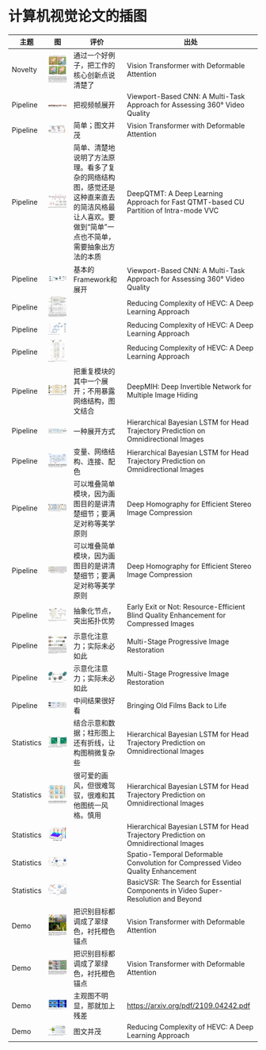 # 计算机视觉论文的插图

| 主题       | 图                                | 评价                                                                           | 出处                                                                            |
| ---------- | --------------------------------- | ------------------------------------------------------------------------------ | ------------------------------------------------------------------------------- |
| Novelty    | ![](./assets/202208221020121.png) | 通过一个好例子，把工作的核心创新点说清楚了                                     | Vision Transformer with Deformable Attention                                    |
| Pipeline   | ![](./assets/202208221021521.png) | 把视频帧展开                                                                   | Viewport-Based CNN: A Multi-Task Approach for Assessing 360° Video Quality      |
| Pipeline   | ![](./assets/202208221022621.png) | 简单；图文并茂                                                                 | Vision Transformer with Deformable Attention                                    |
| Pipeline   | ![](./assets/202208221022153.png) | 简单、清楚地说明了方法原理。看多了复杂的网络结构图，感觉还是这种直来直去的简洁风格最让人喜欢。要做到“简单”一点也不简单，需要抽象出方法的本质 | DeepQTMT: A Deep Learning Approach for Fast QTMT-based CU Partition of Intra-mode VVC |
| Pipeline   | ![](./assets/202208221023350.png) | 基本的Framework和展开                                                          | Viewport-Based CNN: A Multi-Task Approach for Assessing 360° Video Quality      |
| Pipeline   | ![](./assets/202208221023462.png) |                                                                                | Reducing Complexity of HEVC: A Deep Learning Approach                           |
| Pipeline   | ![](./assets/202208221023154.png) |                                                                                | Reducing Complexity of HEVC: A Deep Learning Approach                           |
| Pipeline   | ![](./assets/202208221024231.png) |                                                                                | Reducing Complexity of HEVC: A Deep Learning Approach                           |
| Pipeline   | ![](./assets/202208221024586.png) | 把重复模块的其中一个展开；不用暴露网络结构，图文结合                           | DeepMIH: Deep Invertible Network for Multiple Image Hiding                      |
| Pipeline   | ![](./assets/202208221024859.png) | 一种展开方式                                                                   | Hierarchical Bayesian LSTM for Head Trajectory Prediction on Omnidirectional Images |
| Pipeline   | ![](./assets/202208221025045.png) | 变量、网络结构、连接、配色                                                     | Hierarchical Bayesian LSTM for Head Trajectory Prediction on Omnidirectional Images |
| Pipeline   | ![](./assets/202208221025488.png) | 可以堆叠简单模块，因为画图目的是讲清楚细节；要满足对称等美学原则               | Deep Homography for Efficient Stereo Image Compression                          |
| Pipeline   | ![](./assets/202208221025691.png) | 可以堆叠简单模块，因为画图目的是讲清楚细节；要满足对称等美学原则               | Deep Homography for Efficient Stereo Image Compression                          |
| Pipeline   | ![](./assets/202208221026709.png) | 抽象化节点，突出拓扑优势                                                       | Early Exit or Not: Resource-Efficient Blind Quality Enhancement for Compressed Images |
| Pipeline   | ![](./assets/202208221027445.png) | 示意化注意力；实际未必如此                                                     | Multi-Stage Progressive Image Restoration                                       |
| Pipeline   | ![](./assets/202208221027083.png) | 示意化注意力；实际未必如此                                                     | Multi-Stage Progressive Image Restoration                                       |
| Pipeline   | ![](./assets/202208221027961.png) | 中间结果很好看                                                                 | Bringing Old Films Back to Life                                                 |
| Statistics | ![](./assets/202208221025670.png) | 结合示意和数据；柱形图上还有折线，让构图稍微复杂些                             | Hierarchical Bayesian LSTM for Head Trajectory Prediction on Omnidirectional Images |
| Statistics | ![](./assets/202208221026827.png) | 很可爱的画风，但很难驾驭，很难和其他图统一风格。慎用                           | Hierarchical Bayesian LSTM for Head Trajectory Prediction on Omnidirectional Images |
| Statistics | ![](./assets/202208221026875.png) |                                                                                | Hierarchical Bayesian LSTM for Head Trajectory Prediction on Omnidirectional Images |
| Statistics | ![](./assets/202208221037985.png) |                                                                                | Spatio-Temporal Deformable Convolution for Compressed Video Quality Enhancement |
| Statistics | ![](./assets/202208221046906.png) |                                                                                | BasicVSR: The Search for Essential Components in Video Super-Resolution and Beyond |
| Demo       | ![](./assets/202208221021963.png) | 把识别目标都调成了翠绿色，衬托橙色锚点                                         | Vision Transformer with Deformable Attention                                    |
| Demo       | ![](./assets/202208221028441.png) | 把识别目标都调成了翠绿色，衬托橙色锚点                                         | Vision Transformer with Deformable Attention                                    |
| Demo       | ![](./assets/202209181603479.png) | 主观图不明显，那就加上残差                                                     | https://arxiv.org/pdf/2109.04242.pdf                                            |
| Demo       | ![](./assets/202208221022184.png) | 图文并茂                                                                       | Reducing Complexity of HEVC: A Deep Learning Approach                           |

